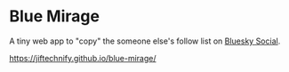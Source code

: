 # Blue Mirage
A tiny web app to "copy" the someone else's follow list on [Bluesky Social](https://bsky.app/).

https://jiftechnify.github.io/blue-mirage/
